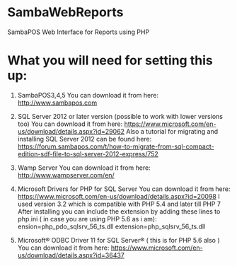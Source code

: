 # SambaWebReports
SambaPOS Web Interface for Reports using PHP

# What you will need for setting this up:
1. SambaPOS3,4,5
You can download it from here: http://www.sambapos.com

2. SQL Server 2012 or later version (possible to work with lower versions too)
You can download it from here: https://www.microsoft.com/en-us/download/details.aspx?id=29062
Also a tutorial for migrating and installing SQL Server 2012 can be found here:
https://forum.sambapos.com/t/how-to-migrate-from-sql-compact-edition-sdf-file-to-sql-server-2012-express/752

3. Wamp Server
You can download it from here: http://www.wampserver.com/en/

4. Microsoft Drivers for PHP for SQL Server
You can download it from here: https://www.microsoft.com/en-us/download/details.aspx?id=20098
I used version 3.2 which is compatible with PHP 5.4 and later till PHP 7
After installing you can include the extension by adding these lines to php.ini ( in case you are using PHP 5.6 as i am):
ension=php_pdo_sqlsrv_56_ts.dll
extension=php_sqlsrv_56_ts.dll

5. Microsoft® ODBC Driver 11 for SQL Server® ( this is for PHP 5.6 also )
You can download it from here: https://www.microsoft.com/en-us/download/details.aspx?id=36437
